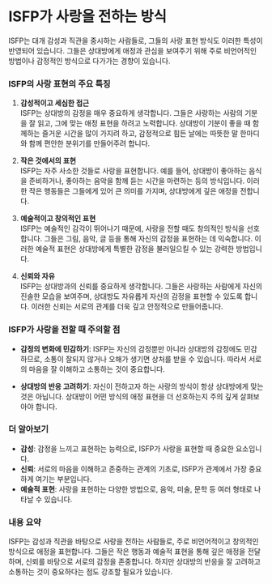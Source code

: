# ISFP가 사랑을 전하는 방식

ISFP는 대개 감성과 직관을 중시하는 사람들로, 그들의 사랑 표현 방식도 이러한 특성이 반영되어 있습니다. 그들은 상대방에게 애정과 관심을 보여주기 위해 주로 비언어적인 방법이나 감정적인 방식으로 다가가는 경향이 있습니다. 

### ISFP의 사랑 표현의 주요 특징

1. **감성적이고 세심한 접근**  
   ISFP는 상대방의 감정을 매우 중요하게 생각합니다. 그들은 사랑하는 사람의 기분을 잘 읽고, 그에 맞는 애정 표현을 하려고 노력합니다. 상대방이 기분이 좋을 때 함께하는 즐거운 시간을 많이 가지려 하고, 감정적으로 힘든 날에는 따뜻한 말 한마디와 함께 편안한 분위기를 만들어주려 합니다.

2. **작은 것에서의 표현**  
   ISFP는 자주 사소한 것들로 사랑을 표현합니다. 예를 들어, 상대방이 좋아하는 음식을 준비하거나, 좋아하는 음악을 함께 듣는 시간을 마련하는 등의 방식입니다. 이러한 작은 행동들은 그들에게 있어 큰 의미를 가지며, 상대방에게 깊은 애정을 전합니다.

3. **예술적이고 창의적인 표현**  
   ISFP는 예술적인 감각이 뛰어나기 때문에, 사랑을 전할 때도 창의적인 방식을 선호합니다. 그들은 그림, 음악, 글 등을 통해 자신의 감정을 표현하는 데 익숙합니다. 이러한 예술적 표현은 상대방에게 특별한 감정을 불러일으킬 수 있는 강력한 방법입니다.

4. **신뢰와 자유**  
   ISFP는 상대방과의 신뢰를 중요하게 생각합니다. 그들은 사랑하는 사람에게 자신의 진솔한 모습을 보여주며, 상대방도 자유롭게 자신의 감정을 표현할 수 있도록 합니다. 이러한 신뢰는 서로의 관계를 더욱 깊고 안정적으로 만들어줍니다.

### ISFP가 사랑을 전할 때 주의할 점

- **감정의 변화에 민감하기**: ISFP는 자신의 감정뿐만 아니라 상대방의 감정에도 민감하므로, 소통이 잘되지 않거나 오해가 생기면 상처를 받을 수 있습니다. 따라서 서로의 마음을 잘 이해하고 소통하는 것이 중요합니다.

- **상대방의 반응 고려하기**: 자신이 전하고자 하는 사랑의 방식이 항상 상대방에게 맞는 것은 아닙니다. 상대방이 어떤 방식의 애정 표현을 더 선호하는지 주의 깊게 살펴보아야 합니다.

### 더 알아보기

- **감성**: 감정을 느끼고 표현하는 능력으로, ISFP가 사랑을 표현할 때 중요한 요소입니다.
- **신뢰**: 서로의 마음을 이해하고 존중하는 관계의 기초로, ISFP가 관계에서 가장 중요하게 여기는 부분입니다.
- **예술적 표현**: 사랑을 표현하는 다양한 방법으로, 음악, 미술, 문학 등 여러 형태로 나타날 수 있습니다.

### 내용 요약

ISFP는 감성과 직관을 바탕으로 사랑을 전하는 사람들로, 주로 비언어적이고 창의적인 방식으로 애정을 표현합니다. 그들은 작은 행동과 예술적 표현을 통해 깊은 애정을 전달하며, 신뢰를 바탕으로 서로의 감정을 존중합니다. 하지만 상대방의 반응을 잘 고려하고 소통하는 것이 중요하다는 점도 강조할 필요가 있습니다.